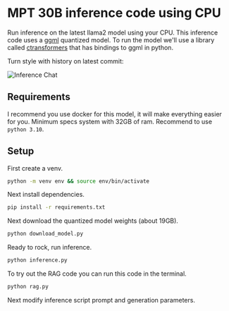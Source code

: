 # MPT 30B inference code using CPU

Run inference on the latest llama2 model using your CPU. This inference code uses a [ggml](https://github.com/ggerganov/ggml) quantized model. To run the model we'll use a library called [ctransformers](https://github.com/marella/ctransformers) that has bindings to ggml in python.

Turn style with history on latest commit:

![Inference Chat](https://user-images.githubusercontent.com/7272343/248859199-28a82f3d-ee54-44e4-b22d-ca348ac667e3.png)


## Requirements

I recommend you use docker for this model, it will make everything easier for you. Minimum specs system with 32GB of ram. Recommend to use `python 3.10`.


## Setup

First create a venv.

```sh
python -m venv env && source env/bin/activate
```

Next install dependencies.

```sh
pip install -r requirements.txt
```

Next download the quantized model weights (about 19GB).

```sh
python download_model.py
```

Ready to rock, run inference.

```sh
python inference.py
```

To try out the RAG code you can run this code in the terminal.

```sh
python rag.py
```

Next modify inference script prompt and generation parameters.
